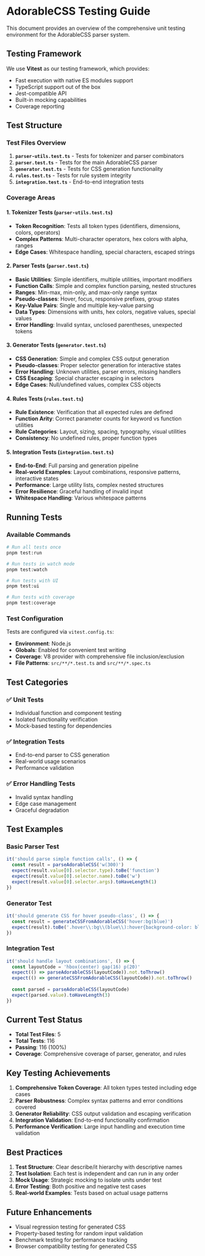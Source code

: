 # AdorableCSS Testing Guide

This document provides an overview of the comprehensive unit testing environment for the AdorableCSS parser system.

## Testing Framework

We use **Vitest** as our testing framework, which provides:
- Fast execution with native ES modules support
- TypeScript support out of the box
- Jest-compatible API
- Built-in mocking capabilities
- Coverage reporting

## Test Structure

### Test Files Overview

1. **`parser-utils.test.ts`** - Tests for tokenizer and parser combinators
2. **`parser.test.ts`** - Tests for the main AdorableCSS parser
3. **`generator.test.ts`** - Tests for CSS generation functionality
4. **`rules.test.ts`** - Tests for rule system integrity
5. **`integration.test.ts`** - End-to-end integration tests

### Coverage Areas

#### 1. Tokenizer Tests (`parser-utils.test.ts`)
- **Token Recognition**: Tests all token types (identifiers, dimensions, colors, operators)
- **Complex Patterns**: Multi-character operators, hex colors with alpha, ranges
- **Edge Cases**: Whitespace handling, special characters, escaped strings

#### 2. Parser Tests (`parser.test.ts`)
- **Basic Utilities**: Simple identifiers, multiple utilities, important modifiers
- **Function Calls**: Simple and complex function parsing, nested structures
- **Ranges**: Min-max, min-only, and max-only range syntax
- **Pseudo-classes**: Hover, focus, responsive prefixes, group states
- **Key-Value Pairs**: Single and multiple key-value parsing
- **Data Types**: Dimensions with units, hex colors, negative values, special values
- **Error Handling**: Invalid syntax, unclosed parentheses, unexpected tokens

#### 3. Generator Tests (`generator.test.ts`)
- **CSS Generation**: Simple and complex CSS output generation
- **Pseudo-classes**: Proper selector generation for interactive states
- **Error Handling**: Unknown utilities, parser errors, missing handlers
- **CSS Escaping**: Special character escaping in selectors
- **Edge Cases**: Null/undefined values, complex CSS objects

#### 4. Rules Tests (`rules.test.ts`)
- **Rule Existence**: Verification that all expected rules are defined
- **Function Arity**: Correct parameter counts for keyword vs function utilities
- **Rule Categories**: Layout, sizing, spacing, typography, visual utilities
- **Consistency**: No undefined rules, proper function types

#### 5. Integration Tests (`integration.test.ts`)
- **End-to-End**: Full parsing and generation pipeline
- **Real-world Examples**: Layout combinations, responsive patterns, interactive states
- **Performance**: Large utility lists, complex nested structures
- **Error Resilience**: Graceful handling of invalid input
- **Whitespace Handling**: Various whitespace patterns

## Running Tests

### Available Commands

```bash
# Run all tests once
pnpm test:run

# Run tests in watch mode
pnpm test:watch

# Run tests with UI
pnpm test:ui

# Run tests with coverage
pnpm test:coverage
```

### Test Configuration

Tests are configured via `vitest.config.ts`:
- **Environment**: Node.js
- **Globals**: Enabled for convenient test writing
- **Coverage**: V8 provider with comprehensive file inclusion/exclusion
- **File Patterns**: `src/**/*.test.ts` and `src/**/*.spec.ts`

## Test Categories

### ✅ Unit Tests
- Individual function and component testing
- Isolated functionality verification
- Mock-based testing for dependencies

### ✅ Integration Tests
- End-to-end parser to CSS generation
- Real-world usage scenarios
- Performance validation

### ✅ Error Handling Tests
- Invalid syntax handling
- Edge case management
- Graceful degradation

## Test Examples

### Basic Parser Test
```typescript
it('should parse simple function calls', () => {
  const result = parseAdorableCSS('w(300)')
  expect(result.value[0].selector.type).toBe('function')
  expect(result.value[0].selector.name).toBe('w')
  expect(result.value[0].selector.args).toHaveLength(1)
})
```

### Generator Test
```typescript
it('should generate CSS for hover pseudo-class', () => {
  const result = generateCSSFromAdorableCSS('hover:bg(blue)')
  expect(result).toBe('.hover\\:bg\\(blue\\):hover{background-color: blue}')
})
```

### Integration Test
```typescript
it('should handle layout combinations', () => {
  const layoutCode = 'hbox(center) gap(16) p(20)'
  expect(() => parseAdorableCSS(layoutCode)).not.toThrow()
  expect(() => generateCSSFromAdorableCSS(layoutCode)).not.toThrow()
  
  const parsed = parseAdorableCSS(layoutCode)
  expect(parsed.value).toHaveLength(3)
})
```

## Current Test Status

- **Total Test Files**: 5
- **Total Tests**: 116
- **Passing**: 116 (100%)
- **Coverage**: Comprehensive coverage of parser, generator, and rules

## Key Testing Achievements

1. **Comprehensive Token Coverage**: All token types tested including edge cases
2. **Parser Robustness**: Complex syntax patterns and error conditions covered
3. **Generator Reliability**: CSS output validation and escaping verification
4. **Integration Validation**: End-to-end functionality confirmation
5. **Performance Verification**: Large input handling and execution time validation

## Best Practices

1. **Test Structure**: Clear describe/it hierarchy with descriptive names
2. **Test Isolation**: Each test is independent and can run in any order
3. **Mock Usage**: Strategic mocking to isolate units under test
4. **Error Testing**: Both positive and negative test cases
5. **Real-world Examples**: Tests based on actual usage patterns

## Future Enhancements

- Visual regression testing for generated CSS
- Property-based testing for random input validation
- Benchmark testing for performance tracking
- Browser compatibility testing for generated CSS
